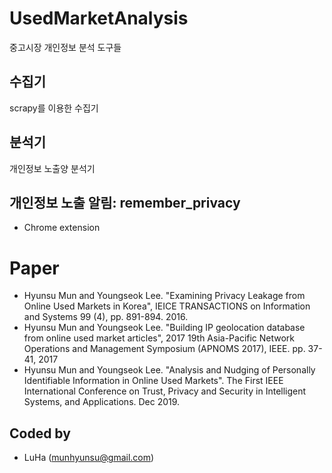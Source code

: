 # UsedMarketAnalysis
중고시장 개인정보 분석 도구들

수집기
----------
scrapy를 이용한 수집기

분석기
----------
개인정보 노출양 분석기

## 개인정보 노출 알림: remember\_privacy
- Chrome extension


# Paper
- Hyunsu Mun and Youngseok Lee. "Examining Privacy Leakage from Online Used Markets in Korea", IEICE TRANSACTIONS on Information and Systems 99 (4), pp. 891-894. 2016.
- Hyunsu Mun and Youngseok Lee. "Building IP geolocation database from online used market articles", 2017 19th Asia-Pacific Network Operations and Management Symposium (APNOMS 2017), IEEE. pp. 37-41, 2017
- Hyunsu Mun and Youngseok Lee. "Analysis and Nudging of Personally Identifiable Information in Online Used Markets". The First IEEE International Conference on Trust, Privacy and Security in Intelligent Systems, and Applications. Dec 2019.

## Coded by
- LuHa (munhyunsu@gmail.com)

